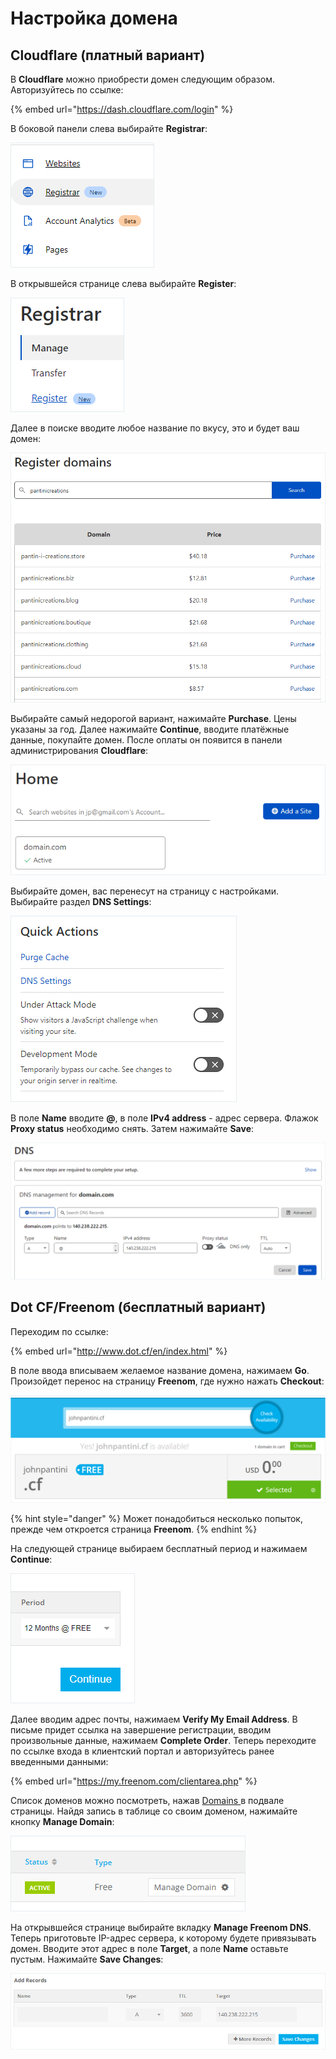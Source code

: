 # Настройка домена

## Cloudflare (платный вариант)

В **Cloudflare** можно приобрести домен следующим образом. Авторизуйтесь по ссылке:

{% embed url="https://dash.cloudflare.com/login" %}

В боковой панели слева выбирайте **Registrar**:

![](<../.gitbook/assets/image (345) (1) (1).png>)

В открывшейся странице слева выбирайте **Register**:

![](<../.gitbook/assets/image (343) (1).png>)

Далее в поиске вводите любое название по вкусу, это и будет ваш домен:

![](<../.gitbook/assets/image (348) (1) (1) (1) (1) (1).png>)

Выбирайте самый недорогой вариант, нажимайте **Purchase**. Цены указаны за год. Далее нажимайте **Continue**, вводите платёжные данные, покупайте домен. После оплаты он появится в панели администрирования **Cloudflare**:

![](<../.gitbook/assets/image (352) (1) (1) (1) (1) (1).png>)

Выбирайте домен, вас перенесут на страницу с настройками. Выбирайте раздел **DNS Settings**:

![](<../.gitbook/assets/image (353) (1) (1).png>)

В поле **Name** вводите **@**, в поле **IPv4 address** - адрес сервера. Флажок **Proxy status** необходимо снять. Затем нажимайте **Save**:

![](<../.gitbook/assets/image (355) (1) (1).png>)

## Dot CF/Freenom (бесплатный вариант)

Переходим по ссылке:

{% embed url="http://www.dot.cf/en/index.html" %}

В поле ввода вписываем желаемое название домена, нажимаем **Go**. Произойдет перенос на страницу **Freenom**, где нужно нажать **Checkout**:

![](<../.gitbook/assets/image (344) (1) (1).png>)

{% hint style="danger" %}
Может понадобиться несколько попыток, прежде чем откроется страница **Freenom**.
{% endhint %}

На следующей странице выбираем бесплатный период и нажимаем **Continue**:

![](<../.gitbook/assets/image (353) (1) (1) (1).png>)

Далее вводим адрес почты, нажимаем **Verify My Email Address**. В письме придет ссылка на завершение регистрации, вводим произвольные данные, нажимаем **Complete Order**. Теперь переходите по ссылке входа в клиентский портал и авторизуйтесь ранее введенными данными:

{% embed url="https://my.freenom.com/clientarea.php" %}

Список доменов можно посмотреть, нажав [Domains ](https://my.freenom.com/clientarea.php?action=domains)в подвале страницы. Найдя запись в таблице со своим доменом, нажимайте кнопку **Manage Domain**:

![](<../.gitbook/assets/image (347) (1) (1) (1) (1).png>)

На открывшейся странице выбирайте вкладку **Manage Freenom DNS**. Теперь приготовьте IP-адрес сервера, к которому будете привязывать домен. Вводите этот адрес в поле **Target**, а поле **Name** оставьте пустым. Нажимайте **Save Changes**:

![](<../.gitbook/assets/image (352) (1) (1) (1) (1).png>)
